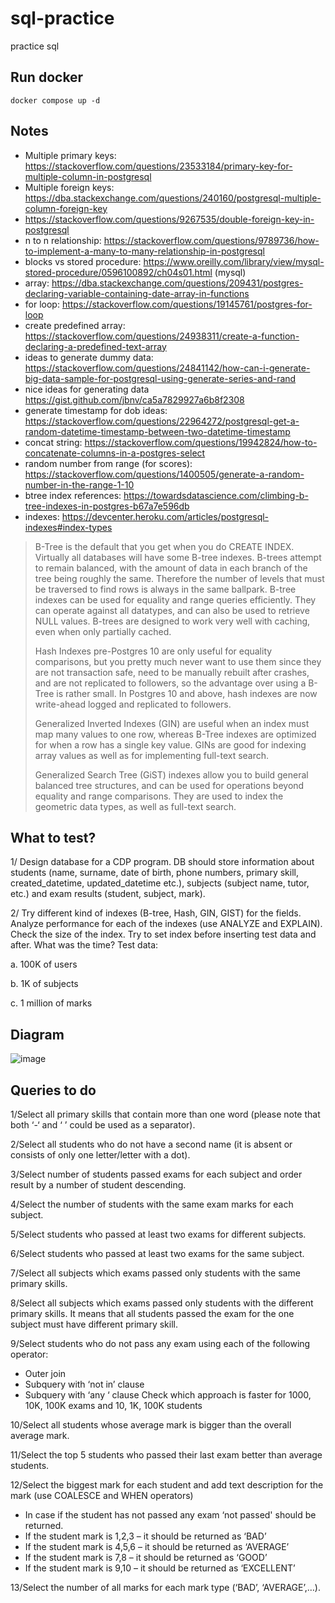 # sql-practice
practice sql

## Run docker
```
docker compose up -d
```

## Notes
- Multiple primary keys: https://stackoverflow.com/questions/23533184/primary-key-for-multiple-column-in-postgresql
- Multiple foreign keys: https://dba.stackexchange.com/questions/240160/postgresql-multiple-column-foreign-key
- https://stackoverflow.com/questions/9267535/double-foreign-key-in-postgresql
- n to n relationship: https://stackoverflow.com/questions/9789736/how-to-implement-a-many-to-many-relationship-in-postgresql
- blocks vs stored procedure: https://www.oreilly.com/library/view/mysql-stored-procedure/0596100892/ch04s01.html (mysql)
- array: https://dba.stackexchange.com/questions/209431/postgres-declaring-variable-containing-date-array-in-functions
- for loop: https://stackoverflow.com/questions/19145761/postgres-for-loop
- create predefined array: https://stackoverflow.com/questions/24938311/create-a-function-declaring-a-predefined-text-array
- ideas to generate dummy data: https://stackoverflow.com/questions/24841142/how-can-i-generate-big-data-sample-for-postgresql-using-generate-series-and-rand
- nice ideas for generating data https://gist.github.com/jbnv/ca5a7829927a6b8f2308
- generate timestamp for dob ideas: https://stackoverflow.com/questions/22964272/postgresql-get-a-random-datetime-timestamp-between-two-datetime-timestamp
- concat string: https://stackoverflow.com/questions/19942824/how-to-concatenate-columns-in-a-postgres-select
- random number from range (for scores): https://stackoverflow.com/questions/1400505/generate-a-random-number-in-the-range-1-10
- btree index references: https://towardsdatascience.com/climbing-b-tree-indexes-in-postgres-b67a7e596db
- indexes: https://devcenter.heroku.com/articles/postgresql-indexes#index-types

>B-Tree is the default that you get when you do CREATE INDEX. Virtually all databases will have some B-tree indexes. B-trees attempt to remain balanced, with the amount of data in each branch of the tree being roughly the same. Therefore the number of levels that must be traversed to find rows is always in the same ballpark. B-tree indexes can be used for equality and range queries efficiently. They can operate against all datatypes, and can also be used to retrieve NULL values. B-trees are designed to work very well with caching, even when only partially cached.
>
>Hash Indexes pre-Postgres 10 are only useful for equality comparisons, but you pretty much never want to use them since they are not transaction safe, need to be manually rebuilt after crashes, and are not replicated to followers, so the advantage over using a B-Tree is rather small. In Postgres 10 and above, hash indexes are now write-ahead logged and replicated to followers.
>
>Generalized Inverted Indexes (GIN) are useful when an index must map many values to one row, whereas B-Tree indexes are optimized for when a row has a single key value. GINs are good for indexing array values as well as for implementing full-text search.
>
>Generalized Search Tree (GiST) indexes allow you to build general balanced tree structures, and can be used for operations beyond equality and range comparisons. They are used to index the geometric data types, as well as full-text search.

## What to test?

1/ Design database for a CDP program. DB should store information about students (name, surname, date of birth, phone numbers, primary skill, created_datetime, updated_datetime etc.), subjects (subject name, tutor, etc.) and exam results (student, subject, mark).

2/ Try different kind of indexes (B-tree, Hash, GIN, GIST) for the fields. Analyze performance for each of the indexes (use ANALYZE and EXPLAIN). Check the size of the index. Try to set index before inserting test data and after. What was the time? Test data:

a. 100K of users

b. 1K of subjects

c. 1 million of marks

## Diagram

![image](https://user-images.githubusercontent.com/37680968/144784019-0b2bc3b8-5ddd-4a66-8ba5-eb66a057a888.png)

## Queries to do

1/Select all primary skills that contain more than one word (please note that both ‘-‘ and ‘ ’ could be used as a separator). 

2/Select all students who do not have a second name (it is absent or consists of only one letter/letter with a dot). 

3/Select number of students passed exams for each subject and order result by a number of student descending. 

4/Select the number of students with the same exam marks for each subject. 

5/Select students who passed at least two exams for different subjects. 

6/Select students who passed at least two exams for the same subject. 

7/Select all subjects which exams passed only students with the same primary skills. 

8/Select all subjects which exams passed only students with the different primary skills. It means that all students passed the exam for the one subject must have different primary skill. 

9/Select students who do not pass any exam using each of the following operator: 
- Outer join
- Subquery with ‘not in’ clause
- Subquery with ‘any ‘ clause Check which approach is faster for 1000, 10K, 100K exams and 10, 1K, 100K students

10/Select all students whose average mark is bigger than the overall average mark. 

11/Select the top 5 students who passed their last exam better than average students. 

12/Select the biggest mark for each student and add text description for the mark (use COALESCE and WHEN operators) 
- In case if the student has not passed any exam ‘not passed' should be returned.
- If the student mark is 1,2,3 – it should be returned as ‘BAD’
- If the student mark is 4,5,6 – it should be returned as ‘AVERAGE’
- If the student mark is 7,8 – it should be returned as ‘GOOD’
- If the student mark is 9,10 – it should be returned as ‘EXCELLENT’

13/Select the number of all marks for each mark type (‘BAD’, ‘AVERAGE’,…). 

